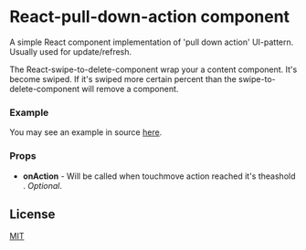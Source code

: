 # React-pull-down-action component

A simple React component implementation of 'pull down action' UI-pattern. Usually used for update/refresh.

The React-swipe-to-delete-component wrap your a content component. It's become swiped. If it's swiped more certain percent than the swipe-to-delete-component will remove a component.

### Example

You may see an example in source [here](https://github.com/mandelbroo/react-pull-down-action/blob/master/example/index.html).

### Props

- **onAction** - Will be called when touchmove action reached it's theashold . _Optional_.

## License

[MIT](http://www.opensource.org/licenses/mit-license.php)
